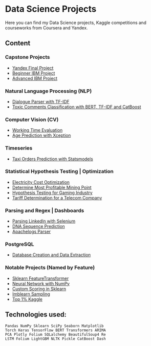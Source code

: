 # Data Science Projects

Here you can find my Data Science projects,
Kaggle competitions and courseworks from Coursera and Yandex.


## Content

### Capstone Projects

* [Yandex Final Project](https://github.com/SanYattsu/Data_Science_Projects/tree/main/Yandex_Courseworks/Production_%D0%A1osts_Optimization)
* [Beginner IBM Project](https://github.com/SanYattsu/Data_Science_Projects/tree/main/IBM_Courseworks/Space_X_Landing_Prediction)
* [Advanced IBM Project](https://github.com/SanYattsu/Data_Science_Projects/tree/main/IBM_Courseworks/BTC_Price_Prediction)

### Natural Language Processing (NLP)

* [Dialogue Parser with TF-IDF](https://github.com/SanYattsu/Data_Science_Projects/tree/main/PET_Projects/NLP_Dialogue_Parser)
* [Toxic Comments Classification with BERT, TF-IDF and CatBoost](https://github.com/SanYattsu/Data_Science_Projects/tree/main/Yandex_Courseworks/Comments_Classification)

### Computer Vision (CV)

* [Working Time Evaluation](https://github.com/SanYattsu/Data_Science_Projects/tree/main/PET_Projects/CV_Working_Time_Evaluation)
* [Age Prediction with Xception](https://github.com/SanYattsu/Data_Science_Projects/tree/main/Yandex_Courseworks/Age_Prediction_CNN)

### Timeseries

* [Taxi Orders Prediction with Statsmodels](https://github.com/SanYattsu/Data_Science_Projects/tree/main/Yandex_Courseworks/Time_Series_Taxi)

### Statistical Hypothesis Testing | Optimization

* [Electricity Cost Optimization](https://github.com/SanYattsu/Data_Science_Projects/tree/main/PET_Projects/Electricity_Cost_Optimization)
* [Determine Most Profitable Mining Point](https://github.com/SanYattsu/Data_Science_Projects/tree/main/Yandex_Courseworks/Petroleum_Producing_Bootstrap)
* [Hypothesis Testing for Gaming Industry](https://github.com/SanYattsu/Data_Science_Projects/tree/main/Yandex_Courseworks/Gaming_Sales_Analysis)
* [Tariff Determination for a Telecom Company](https://github.com/SanYattsu/Data_Science_Projects/tree/main/Yandex_Courseworks/Telecom_Tariff_Determination)

### Parsing and Regex | Dashboards

* [Parsing LinkedIn with Selenium](https://github.com/SanYattsu/Data_Science_Projects/tree/main/PET_Projects/Parsing_Jobs_on_LinkedIn)
* [DNA Sequence Prediction](https://github.com/SanYattsu/Data_Science_Projects/tree/main/PET_Projects/DNA_Sequence_Prediction)
* [Apachelogs Parser](https://github.com/SanYattsu/Data_Science_Projects/tree/main/PET_Projects/Apachelogs_Parser)

### PostgreSQL

* [Database Creation and Data Extraction](https://github.com/SanYattsu/Data_Science_Projects/tree/main/Kaggle/PostgreSQL_Investments)

### Notable Projects (Named by Feature)

* [Sklearn FeatureTransformer](https://github.com/SanYattsu/Data_Science_Projects/tree/main/Yandex_Courseworks/Car_Prices)
* [Neural Network with NumPy](https://github.com/SanYattsu/Data_Science_Projects/tree/main/Yandex_Courseworks/NN_Data_Protection)
* [Custom Scoring in Sklearn](https://github.com/SanYattsu/Data_Science_Projects/tree/main/Yandex_Courseworks/Gold_Recovery_Prediction)
* [Imblearn Sampling](https://github.com/SanYattsu/Data_Science_Projects/tree/main/Kaggle/Bank_Customer_Churn)
* [Top 1% Kaggle](https://github.com/SanYattsu/Data_Science_Projects/tree/main/Kaggle/Spaceship_Catastrophe)

## Technologies used:

    Pandas NumPy Sklearn SciPy Seaborn Matplotlib
    Torch Keras TensorFlow BERT Transformers ARIMA
    PCA Plotly Folium SQLalchemy BeautifulSoup4 Re
    LSTM Folium LightGBM NLTK Pickle CatBoost Dash
